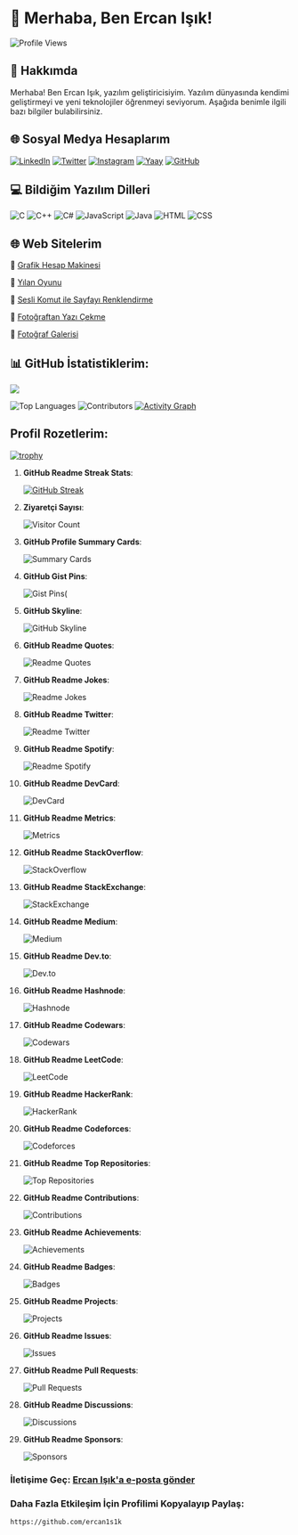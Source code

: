 
# 👋 Merhaba, Ben Ercan Işık!

![Profile Views](https://komarev.com/ghpvc/?username=ercan1s1k&color=blue)

## 🚀 Hakkımda
Merhaba! Ben Ercan Işık, yazılım geliştiricisiyim. Yazılım dünyasında kendimi geliştirmeyi ve yeni teknolojiler öğrenmeyi seviyorum. Aşağıda benimle ilgili bazı bilgiler bulabilirsiniz.

## 🌐 Sosyal Medya Hesaplarım
[![LinkedIn](https://img.shields.io/badge/LinkedIn-0077B5?style=for-the-badge&logo=linkedin&logoColor=white)](https://www.linkedin.com/in/ercan1s1k)
[![Twitter](https://img.shields.io/badge/Twitter-1DA1F2?style=for-the-badge&logo=twitter&logoColor=white)](https://twitter.com/akikvsafir)
[![Instagram](https://img.shields.io/badge/Instagram-E4405F?style=for-the-badge&logo=instagram&logoColor=white)](https://instagram.com/ercan1s1k)
[![Yaay](https://img.shields.io/badge/Yaay-100000?style=for-the-badge&logo=yaay&logoColor=white)](https://www.yaay.com.tr/AkikVeSafir)
[![GitHub](https://img.shields.io/badge/GitHub-100000?style=for-the-badge&logo=github&logoColor=white)](https://github.com/ercan1s1k)

## 💻 Bildiğim Yazılım Dilleri
![C](https://img.shields.io/badge/C-A8B9CC?style=for-the-badge&logo=c&logoColor=white)
![C++](https://img.shields.io/badge/C++-00599C?style=for-the-badge&logo=cplusplus&logoColor=white)
![C#](https://img.shields.io/badge/C%23-239120?style=for-the-badge&logo=csharp&logoColor=white)
![JavaScript](https://img.shields.io/badge/JavaScript-F7DF1E?style=for-the-badge&logo=javascript&logoColor=black)
![Java](https://img.shields.io/badge/Java-007396?style=for-the-badge&logo=java&logoColor=white)
![HTML](https://img.shields.io/badge/HTML-E34F26?style=for-the-badge&logo=html5&logoColor=white)
![CSS](https://img.shields.io/badge/CSS-1572B6?style=for-the-badge&logo=css3&logoColor=white)

## 🌐 Web Sitelerim

🔗 [Grafik Hesap Makinesi](https://ercan1s1k.github.io/grafik-hesap-makinesi)

🔗 [Yılan Oyunu](https://ercan1s1k.github.io/yilan_oyunu)

🔗 [Sesli Komut ile Sayfayı Renklendirme ](https://ercan1s1k.github.io/sayfayi_soyledigin_renkle_renklendir)

🔗 [Fotoğraftan Yazı Çekme](https://ercan1s1k.github.io/fotodaki_yaziyi_al)

🔗 [Fotoğraf Galerisi](https://ercan1s1k.github.io/galeri)

## 📊 GitHub İstatistiklerim:
[![](https://visitcount.itsvg.in/api?id=ercan1s1k&label=Profilime%20T%C4%B1klanma%20Say%C4%B1s%C4%B1&color=2&icon=8&pretty=false)](https://visitcount.itsvg.in)


![Top Languages](https://github-readme-stats.vercel.app/api/top-langs/?username=ercan1s1k&layout=compact&theme=react)
![Contributors](https://github-readme-stats.vercel.app/api?username=ercan1s1k&show_icons=true&theme=react&count_private=true)
[![Activity Graph](https://github-readme-activity-graph.vercel.app/graph?username=ercan1s1k&theme=react-dark)](https://github.com/ashutosh00710/github-readme-activity-graph)
## Profil Rozetlerim:
[![trophy](https://github-profile-trophy.vercel.app/?username=ercan1s1k&theme=onedark&column=3)](https://github.com/ryo-ma/github-profile-trophy)















1. **GitHub Readme Streak Stats**:

   [![GitHub Streak](https://github-readme-streak-stats.herokuapp.com/?user=ercan1s1k&theme=dark)](https://github.com/ercan1s1k)




2. **Ziyaretçi Sayısı**:

   ![Visitor Count](https://profile-counter.glitch.me/ercan1s1k/count.svg)

3. **GitHub Profile Summary Cards**:

   ![Summary Cards](https://github-profile-summary-cards.vercel.app/api/cards/profile-details?username=ercan1s1k&theme=vue)

5. **GitHub Gist Pins**:

   ![Gist Pins](https://github-readme-gist-pins.vercel.app/api/gist-pins?username=ercan1s1k)(


6. **GitHub Skyline**:

   ![GitHub Skyline](https://skyline.github.com/ercan1s1k/2023)


7. **GitHub Readme Quotes**:

   ![Readme Quotes](https://quotes-github-readme.vercel.app/api?type=horizontal&theme=dark)


8. **GitHub Readme Jokes**:

   ![Readme Jokes](https://readme-jokes.vercel.app/api)


9. **GitHub Readme Twitter**:

   ![Readme Twitter](https://github-readme-twitter.gazf.vercel.app/api?id=akikvsafir)


10. **GitHub Readme Spotify**:

    ![Readme Spotify](https://spotify-github-profile.vercel.app/api/view?uid=ercan1s1k&cover_image=true&theme=default)
 

11. **GitHub Readme DevCard**:

    ![DevCard](https://github.com/ercan1s1k/devcard)


12. **GitHub Readme Metrics**:

    ![Metrics](https://github.com/ercan1s1k/metrics)


13. **GitHub Readme StackOverflow**:

    ![StackOverflow](https://github-readme-stackoverflow.vercel.app/?userID=ercan1s1k)


14. **GitHub Readme StackExchange**:

    ![StackExchange](https://github-readme-stackexchange.vercel.app/?userID=ercan1s1k)


15. **GitHub Readme Medium**:

    ![Medium](https://github-readme-medium.vercel.app/?username=ercan1s1k)


16. **GitHub Readme Dev.to**:

    ![Dev.to](https://github-readme-devto.vercel.app/?username=ercan1s1k)
  

17. **GitHub Readme Hashnode**:

    ![Hashnode](https://github-readme-hashnode.vercel.app/?username=ercan1s1k)
  

18. **GitHub Readme Codewars**:

    ![Codewars](https://github-readme-codewars.vercel.app/?username=ercan1s1k)


19. **GitHub Readme LeetCode**:

    ![LeetCode](https://github-readme-leetcode.vercel.app/?username=ercan1s1k)
    

20. **GitHub Readme HackerRank**:

    ![HackerRank](https://github-readme-hackerrank.vercel.app/?username=ercan1s1k)
    

21. **GitHub Readme Codeforces**:

    ![Codeforces](https://github-readme-codeforces.vercel.app/?username=ercan1s1k)
    

22. **GitHub Readme Top Repositories**:

    ![Top Repositories](https://github-readme-top-repositories.vercel.app/?username=ercan1s1k)
    

23. **GitHub Readme Contributions**:

    ![Contributions](https://github-readme-contributions.vercel.app/?username=ercan1s1k)
    

24. **GitHub Readme Achievements**:

    ![Achievements](https://github-readme-achievements.vercel.app/?username=ercan1s1k)
  

25. **GitHub Readme Badges**:

    ![Badges](https://github-readme-badges.vercel.app/?username=ercan1s1k)
    

26. **GitHub Readme Projects**:

    ![Projects](https://github-readme-projects.vercel.app/?username=ercan1s1k)
    

27. **GitHub Readme Issues**:

    ![Issues](https://github-readme-issues.vercel.app/?username=ercan1s1k)
    

28. **GitHub Readme Pull Requests**:

    ![Pull Requests](https://github-readme-pull-requests.vercel.app/?username=ercan1s1k)
 

29. **GitHub Readme Discussions**:

    ![Discussions](https://github-readme-discussions.vercel.app/?username=ercan1s1k)
    

30. **GitHub Readme Sponsors**:

    ![Sponsors](https://github-readme-sponsors.vercel.app/?username=ercan1s1k)
 






















### İletişime Geç: [Ercan Işık'a e-posta gönder](mailto:ercanik@yandex.com)

### Daha Fazla Etkileşim İçin Profilimi Kopyalayıp Paylaş:
```
https://github.com/ercan1s1k
```

